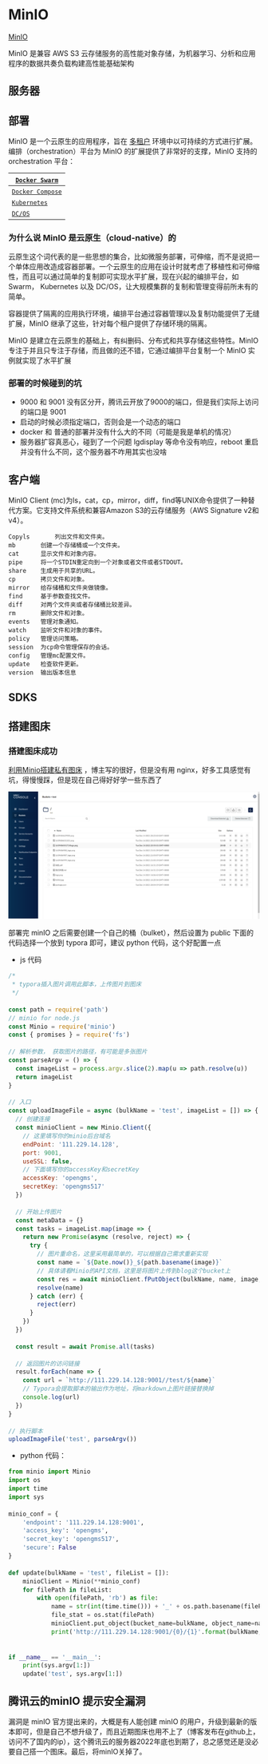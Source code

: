 # MinIO

[MinIO](http://docs.minio.org.cn/docs/)

MinIO 是兼容 AWS S3 云存储服务的高性能对象存储，为机器学习、分析和应用程序的数据共奏负载构建高性能基础架构

## 服务器



## 部署

MinIO 是一个云原生的应用程序，旨在 [多租户](https://www.redhat.com/zh/topics/cloud-computing/what-is-multitenancy) 环境中以可持续的方式进行扩展。编排（orchestration）平台为 MinIO 的扩展提供了非常好的支撑，MinIO 支持的 orchestration 平台：

| [`Docker Swarm`](http://docs.minio.org.cn/docs/master/deploy-minio-on-docker-swarm) |
| ------------------------------------------------------------ |
| [`Docker Compose`](http://docs.minio.org.cn/docs/master/deploy-minio-on-docker-compose) |
| [`Kubernetes`](http://docs.minio.org.cn/docs/master/deploy-minio-on-kubernetes) |
| [`DC/OS`](http://docs.minio.org.cn/docs/master/deploy-minio-on-dc-os) |

###  为什么说 MinIO 是云原生（cloud-native）的

云原生这个词代表的是一些思想的集合，比如微服务部署，可伸缩，而不是说把一个单体应用改造成容器部署。一个云原生的应用在设计时就考虑了移植性和可伸缩性，而且可以通过简单的复制即可实现水平扩展，现在兴起的编排平台，如 Swarm， Kubernetes 以及 DC/OS，让大规模集群的复制和管理变得前所未有的简单。

容器提供了隔离的应用执行环境，编排平台通过容器管理以及复制功能提供了无缝扩展，MinIO 继承了这些，针对每个租户提供了存储环境的隔离。

MinIO 是建立在云原生的基础上，有纠删码、分布式和共享存储这些特性。MinIO专注于并且只专注于存储，而且做的还不错，它通过编排平台复制一个 MinIO 实例就实现了水平扩展

### 部署的时候碰到的坑

- 9000 和 9001 没有区分开，腾讯云开放了9000的端口，但是我们实际上访问的端口是 9001
- 启动的时候必须指定端口，否则会是一个动态的端口
- docker 和 普通的部署并没有什么大的不同（可能是我是单机的情况）
- 服务器扩容真恶心，碰到了一个问题 lgdisplay 等命令没有响应，reboot 重启并没有什么不同，这个服务器不咋用其实也没啥

## 客户端

MinIO Client (mc)为ls，cat，cp，mirror，diff，find等UNIX命令提供了一种替代方案。它支持文件系统和兼容Amazon S3的云存储服务（AWS Signature v2和v4）。

```
Copyls       列出文件和文件夹。
mb       创建一个存储桶或一个文件夹。
cat      显示文件和对象内容。
pipe     将一个STDIN重定向到一个对象或者文件或者STDOUT。
share    生成用于共享的URL。
cp       拷贝文件和对象。
mirror   给存储桶和文件夹做镜像。
find     基于参数查找文件。
diff     对两个文件夹或者存储桶比较差异。
rm       删除文件和对象。
events   管理对象通知。
watch    监听文件和对象的事件。
policy   管理访问策略。
session  为cp命令管理保存的会话。
config   管理mc配置文件。
update   检查软件更新。
version  输出版本信息
```



## SDKS



## 搭建图床

### 搭建图床成功

[利用Minio搭建私有图床](https://www.naeco.top/2020/08/11/private-oss-for-image/) ，博主写的很好，但是没有用 nginx，好多工具感觉有坑，得慢慢踩，但是现在自己得好好学一些东西了

![image-20220106152719731](../image/image-20220106152719731.png)

部署完 minIO 之后需要创建一个自己的桶（bulket），然后设置为 public 下面的代码选择一个放到 typora 即可，建议 python 代码，这个好配置一点

- js 代码

```js
/* 
 * typora插入图片调用此脚本，上传图片到图床
 */

const path = require('path')
// minio for node.js
const Minio = require('minio') 
const { promises } = require('fs')

// 解析参数， 获取图片的路径，有可能是多张图片
const parseArgv = () => {
  const imageList = process.argv.slice(2).map(u => path.resolve(u))
  return imageList
}

// 入口
const uploadImageFile = async (bulkName = 'test', imageList = []) => {
  // 创建连接
  const minioClient = new Minio.Client({
    // 这里填写你的minio后台域名
    endPoint: '111.229.14.128',
    port: 9001,
    useSSL: false,
    // 下面填写你的accessKey和secretKey
    accessKey: 'opengms',
    secretKey: 'opengms517'
  })

  // 开始上传图片
  const metaData = {}
  const tasks = imageList.map(image => {
    return new Promise(async (resolve, reject) => {
      try {
        // 图片重命名，这里采用最简单的，可以根据自己需求重新实现
        const name = `${Date.now()}_${path.basename(image)}`
        // 具体请看Minio的API文档，这里是将图片上传到blog这个bucket上
        const res = await minioClient.fPutObject(bulkName, name, image, metaData)
        resolve(name)
      } catch (err) {
        reject(err)
      }
    })
  })

  const result = await Promise.all(tasks)
  
  // 返回图片的访问链接
  result.forEach(name => {
    const url = `http://111.229.14.128:9001//test/${name}`
    // Typora会提取脚本的输出作为地址，将markdown上图片链接替换掉
    console.log(url)
  })
}

// 执行脚本
uploadImageFile('test', parseArgv())
```

- python 代码：

```python
from minio import Minio
import os
import time
import sys

minio_conf = {
    'endpoint': '111.229.14.128:9001',
    'access_key': 'opengms', 
    'secret_key': 'opengms517', 
    'secure': False
}

def update(bulkName = 'test', fileList = []):
    minioClient = Minio(**minio_conf)
    for filePath in fileList:
        with open(filePath, 'rb') as file:
            name = str(int(time.time())) + '_' + os.path.basename(filePath)
            file_stat = os.stat(filePath)
            minioClient.put_object(bucket_name=bulkName, object_name=name, data=file, length=file_stat.st_size)
            print('http://111.229.14.128:9001/{0}/{1}'.format(bulkName, name))        


if __name__ == '__main__':
    print(sys.argv[1:])
    update('test', sys.argv[1:])
```



## 腾讯云的minIO 提示安全漏洞

漏洞是 minIO 官方提出来的，大概是有人能创建 minIO 的用户，升级到最新的版本即可，但是自己不想升级了，而且近期图床也用不上了（博客发布在github上，访问不了国内的ip），这个腾讯云的服务器2022年底也到期了，总之感觉还是没必要自己搭一个图床。最后，将minIO关掉了。